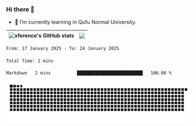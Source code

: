### Hi there 👋

<!--
**xference/xference** is a ✨ _special_ ✨ repository because its `README.md` (this file) appears on your GitHub profile.

Here are some ideas to get you started:

- 🔭 I’m currently working on ...

- 👯 I’m looking to collaborate on ...
- 🤔 I’m looking for help with ...
- 💬 Ask me about ...
- 📫 How to reach me: ...
- 😄 Pronouns: ...
- ⚡ Fun fact: ...
-->
- 🌱 I’m currently learning in Qufu Normal University.


| <img src="https://github-readme-stats.vercel.app/api?username=xference&show_icons=true&theme=ambient_gradient" alt="xference's GitHub stats" align="center"/> | <img src="https://github-readme-streak-stats.herokuapp.com/?user=xference"  style="zoom:100%;" align="center"/> |
| ------------------------------------------------------------ | ------------------------------------------------------------ |

<!--START_SECTION:waka-->

```txt
From: 17 January 2025 - To: 24 January 2025

Total Time: 2 mins

Markdown   2 mins          █████████████████████████   100.00 %
```

<!--END_SECTION:waka-->

<picture>
  <source media="(prefers-color-scheme: dark)" srcset="https://raw.githubusercontent.com/xference/xference/output/github-contribution-grid-snake-dark.svg" />
  <source media="(prefers-color-scheme: light)" srcset="https://raw.githubusercontent.com/xference/xference/output/github-contribution-grid-snake.svg" />
  <img alt="github-snake" src="https://raw.githubusercontent.com/xference/xference/output/github-contribution-grid-snake.svg" />
</picture>
